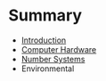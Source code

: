 # Summary

* [Introduction](README.md)
* [Computer Hardware](chapter1.md)
* [Number Systems](chapter2.md)
* Environmental

